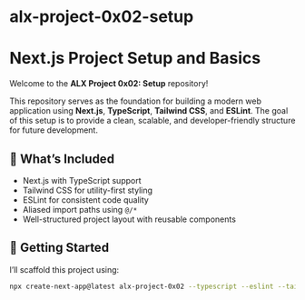 # alx-project-0x02-setup

# Next.js Project Setup and Basics

Welcome to the **ALX Project 0x02: Setup** repository!

This repository serves as the foundation for building a modern web application using **Next.js**, **TypeScript**, **Tailwind CSS**, and **ESLint**. The goal of this setup is to provide a clean, scalable, and developer-friendly structure for future development.

## 🔧 What’s Included

- Next.js with TypeScript support
- Tailwind CSS for utility-first styling
- ESLint for consistent code quality
- Aliased import paths using `@/*`
- Well-structured project layout with reusable components

## 🚀 Getting Started

I’ll scaffold this project using:

```bash
npx create-next-app@latest alx-project-0x02 --typescript --eslint --tailwind
```
